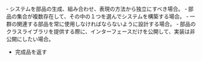 ‐ システムを部品の生成、組み合わせ、表現の方法から独立にすべき場合。
‐ 部品の集合が複数存在して、その中の１つを選んでシステムを構築する場合。
‐ 一群の関連する部品を常に使用しなければならないように設計する場合。
‐ 部品のクラスライブラリを提供する際に、インターフェースだけを公開して、実装は非公開にしたい場合。

- 完成品を返す